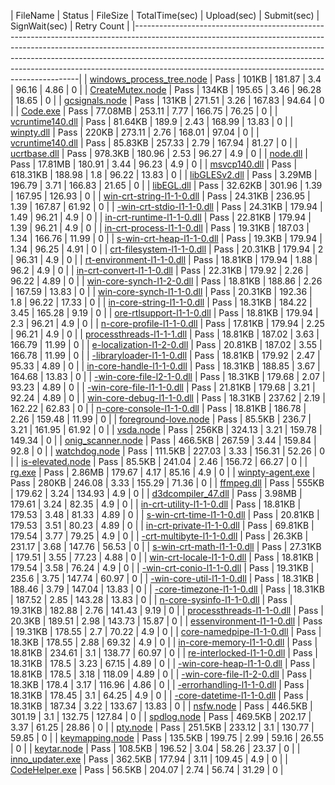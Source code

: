  | FileName                                                                                                                                                                                                                                                                                | Status | FileSize | TotalTime(sec) | Upload(sec) | Submit(sec) | SignWait(sec) | Retry Count | 
 |----------------------------------------------------------------------------------------------------------------------------------------------------------------------------------------------------------------------------------------------------------------------------------------------------------------------------------------------------------------------------------------| 
 | <a href="https://xpert/osg/Search?source=Environment%3DPROD%3B&searchQuery=%2232c7d24f-4b48-4191-887c-e025f302e15f%22&display=Logs&startTime=2018-05-03T17%3a52%3a35.6066314%2b00%3a00&endTime=2018-05-02T16%3a52%3a35.7823104%2b00%3a00" target="_blank">windows_process_tree.node</a> | Pass   | 101KB    | 181.87         | 3.4         | 96.16       | 4.86          | 0           | 
 | <a href="https://xpert/osg/Search?source=Environment%3DPROD%3B&searchQuery=%22589f6d92-afff-4022-8590-ae41703c071c%22&display=Logs&startTime=2018-05-03T17%3a52%3a35.7853116%2b00%3a00&endTime=2018-05-02T16%3a52%3a35.7853116%2b00%3a00" target="_blank">CreateMutex.node</a>          | Pass   | 134KB    | 195.65         | 3.46        | 96.28       | 18.65         | 0           | 
 | <a href="https://xpert/osg/Search?source=Environment%3DPROD%3B&searchQuery=%2278f7964b-6578-4f0c-960c-230e03681ced%22&display=Logs&startTime=2018-05-03T17%3a52%3a35.7853116%2b00%3a00&endTime=2018-05-02T16%3a52%3a35.7853116%2b00%3a00" target="_blank">gcsignals.node</a>            | Pass   | 131KB    | 271.51         | 3.26        | 167.83      | 94.64         | 0           | 
 | <a href="https://xpert/osg/Search?source=Environment%3DPROD%3B&searchQuery=%228a337a64-016f-4a36-a5a2-30d29b8cbfc7%22&display=Logs&startTime=2018-05-03T17%3a52%3a35.7853116%2b00%3a00&endTime=2018-05-02T16%3a52%3a35.7853116%2b00%3a00" target="_blank">Code.exe</a>                  | Pass   | 77.08MB  | 253.11         | 7.77        | 166.75      | 76.25         | 0           | 
 | <a href="https://xpert/osg/Search?source=Environment%3DPROD%3B&searchQuery=%2281bc51ed-f3ab-42c1-aab6-f926e5bfe6b0%22&display=Logs&startTime=2018-05-03T17%3a52%3a35.7853116%2b00%3a00&endTime=2018-05-02T16%3a52%3a35.7853116%2b00%3a00" target="_blank">vcruntime140.dll</a>          | Pass   | 81.64KB  | 189.9          | 2.43        | 168.99      | 13.83         | 0           | 
 | <a href="https://xpert/osg/Search?source=Environment%3DPROD%3B&searchQuery=%2252b730fb-9667-419d-80c6-82d14edde40f%22&display=Logs&startTime=2018-05-03T17%3a52%3a35.7853116%2b00%3a00&endTime=2018-05-02T16%3a52%3a35.7853116%2b00%3a00" target="_blank">winpty.dll</a>                | Pass   | 220KB    | 273.11         | 2.76        | 168.01      | 97.04         | 0           | 
 | <a href="https://xpert/osg/Search?source=Environment%3DPROD%3B&searchQuery=%22b268c464-7ae0-46b8-b910-889e8e92583a%22&display=Logs&startTime=2018-05-03T17%3a52%3a35.7853116%2b00%3a00&endTime=2018-05-02T16%3a52%3a35.7853116%2b00%3a00" target="_blank">vcruntime140.dll</a>          | Pass   | 85.83KB  | 257.33         | 2.79        | 167.94      | 81.27         | 0           | 
 | <a href="https://xpert/osg/Search?source=Environment%3DPROD%3B&searchQuery=%2239061bb1-2494-4f27-b0a3-a821afd40658%22&display=Logs&startTime=2018-05-03T17%3a52%3a35.7853116%2b00%3a00&endTime=2018-05-02T16%3a52%3a35.7853116%2b00%3a00" target="_blank">ucrtbase.dll</a>              | Pass   | 978.3KB  | 180.96         | 2.53        | 96.27       | 4.9           | 0           | 
 | <a href="https://xpert/osg/Search?source=Environment%3DPROD%3B&searchQuery=%22b1bce578-bd0c-409d-a2e8-174890d9ce44%22&display=Logs&startTime=2018-05-03T17%3a52%3a35.7853116%2b00%3a00&endTime=2018-05-02T16%3a52%3a35.7853116%2b00%3a00" target="_blank">node.dll</a>                  | Pass   | 17.81MB  | 180.91         | 3.44        | 96.23       | 4.9           | 0           | 
 | <a href="https://xpert/osg/Search?source=Environment%3DPROD%3B&searchQuery=%22ea4f1b92-ae32-4b25-ad37-2f1484ec8a9d%22&display=Logs&startTime=2018-05-03T17%3a52%3a35.7853116%2b00%3a00&endTime=2018-05-02T16%3a52%3a35.7853116%2b00%3a00" target="_blank">msvcp140.dll</a>              | Pass   | 618.31KB | 188.98         | 1.8         | 96.22       | 13.83         | 0           | 
 | <a href="https://xpert/osg/Search?source=Environment%3DPROD%3B&searchQuery=%22647f8c00-6d88-402f-bd3a-600647ba385c%22&display=Logs&startTime=2018-05-03T17%3a52%3a35.7853116%2b00%3a00&endTime=2018-05-02T16%3a52%3a35.7853116%2b00%3a00" target="_blank">libGLESv2.dll</a>             | Pass   | 3.29MB   | 196.79         | 3.71        | 166.83      | 21.65         | 0           | 
 | <a href="https://xpert/osg/Search?source=Environment%3DPROD%3B&searchQuery=%2289483b26-8315-4f38-ac6a-6ca329f6ca27%22&display=Logs&startTime=2018-05-03T17%3a52%3a35.7853116%2b00%3a00&endTime=2018-05-02T16%3a52%3a35.7853116%2b00%3a00" target="_blank">libEGL.dll</a>                | Pass   | 32.62KB  | 301.96         | 1.39        | 167.95      | 126.93        | 0           | 
 | <a href="https://xpert/osg/Search?source=Environment%3DPROD%3B&searchQuery=%2246557b64-470b-436d-9cc3-bfa66ce1eb2d%22&display=Logs&startTime=2018-05-03T17%3a52%3a35.7853116%2b00%3a00&endTime=2018-05-02T16%3a52%3a35.7853116%2b00%3a00" target="_blank">win-crt-string-l1-1-0.dll</a> | Pass   | 24.31KB  | 236.95         | 1.39        | 167.87      | 61.92         | 0           | 
 | <a href="https://xpert/osg/Search?source=Environment%3DPROD%3B&searchQuery=%228a7c358b-50cf-43ee-831a-31ca26ed8102%22&display=Logs&startTime=2018-05-03T17%3a52%3a35.7853116%2b00%3a00&endTime=2018-05-02T16%3a52%3a35.7863112%2b00%3a00" target="_blank">-win-crt-stdio-l1-1-0.dll</a> | Pass   | 24.31KB  | 179.94         | 1.49        | 96.21       | 4.9           | 0           | 
 | <a href="https://xpert/osg/Search?source=Environment%3DPROD%3B&searchQuery=%226fb13905-9cb9-40db-98c1-15cd00b45692%22&display=Logs&startTime=2018-05-03T17%3a52%3a35.7863112%2b00%3a00&endTime=2018-05-02T16%3a52%3a35.7863112%2b00%3a00" target="_blank">in-crt-runtime-l1-1-0.dll</a> | Pass   | 22.81KB  | 179.94         | 1.39        | 96.21       | 4.9           | 0           | 
 | <a href="https://xpert/osg/Search?source=Environment%3DPROD%3B&searchQuery=%22fd81f2e0-2811-4be5-be8e-5bcfb1387f57%22&display=Logs&startTime=2018-05-03T17%3a52%3a35.7863112%2b00%3a00&endTime=2018-05-02T16%3a52%3a35.7863112%2b00%3a00" target="_blank">in-crt-process-l1-1-0.dll</a> | Pass   | 19.31KB  | 187.03         | 1.34        | 166.76      | 11.99         | 0           | 
 | <a href="https://xpert/osg/Search?source=Environment%3DPROD%3B&searchQuery=%22d33ac0a8-6478-42ce-9062-8e14637e3109%22&display=Logs&startTime=2018-05-03T17%3a52%3a35.7863112%2b00%3a00&endTime=2018-05-02T16%3a52%3a35.7863112%2b00%3a00" target="_blank">s-win-crt-heap-l1-1-0.dll</a> | Pass   | 19.3KB   | 179.94         | 1.34        | 96.25       | 4.91          | 0           | 
 | <a href="https://xpert/osg/Search?source=Environment%3DPROD%3B&searchQuery=%2243b0f146-c603-4036-976d-ab70f1b18344%22&display=Logs&startTime=2018-05-03T17%3a52%3a35.7863112%2b00%3a00&endTime=2018-05-02T16%3a52%3a35.7863112%2b00%3a00" target="_blank">crt-filesystem-l1-1-0.dll</a> | Pass   | 20.31KB  | 179.94         | 2           | 96.31       | 4.9           | 0           | 
 | <a href="https://xpert/osg/Search?source=Environment%3DPROD%3B&searchQuery=%226bf46655-1c8b-46c0-ab6f-4e4e438a4141%22&display=Logs&startTime=2018-05-03T17%3a52%3a35.7863112%2b00%3a00&endTime=2018-05-02T16%3a52%3a35.7863112%2b00%3a00" target="_blank">rt-environment-l1-1-0.dll</a> | Pass   | 18.81KB  | 179.94         | 1.88        | 96.2        | 4.9           | 0           | 
 | <a href="https://xpert/osg/Search?source=Environment%3DPROD%3B&searchQuery=%22ca949a8b-44f5-49d3-90f0-f277d029eee7%22&display=Logs&startTime=2018-05-03T17%3a52%3a35.7863112%2b00%3a00&endTime=2018-05-02T16%3a52%3a35.7863112%2b00%3a00" target="_blank">in-crt-convert-l1-1-0.dll</a> | Pass   | 22.31KB  | 179.92         | 2.26        | 96.22       | 4.89          | 0           | 
 | <a href="https://xpert/osg/Search?source=Environment%3DPROD%3B&searchQuery=%220a373bc3-3873-4edc-9540-c3377713675b%22&display=Logs&startTime=2018-05-03T17%3a52%3a35.7863112%2b00%3a00&endTime=2018-05-02T16%3a52%3a35.7863112%2b00%3a00" target="_blank">win-core-synch-l1-2-0.dll</a> | Pass   | 18.81KB  | 188.86         | 2.26        | 167.59      | 13.83         | 0           | 
 | <a href="https://xpert/osg/Search?source=Environment%3DPROD%3B&searchQuery=%22f2a4f897-cbf6-4f05-9084-a15911d7764c%22&display=Logs&startTime=2018-05-03T17%3a52%3a35.7863112%2b00%3a00&endTime=2018-05-02T16%3a52%3a35.7863112%2b00%3a00" target="_blank">win-core-synch-l1-1-0.dll</a> | Pass   | 20.31KB  | 192.36         | 1.8         | 96.22       | 17.33         | 0           | 
 | <a href="https://xpert/osg/Search?source=Environment%3DPROD%3B&searchQuery=%229ba4202e-9107-45fc-9c32-550cb6013e94%22&display=Logs&startTime=2018-05-03T17%3a52%3a35.7863112%2b00%3a00&endTime=2018-05-02T16%3a52%3a35.7863112%2b00%3a00" target="_blank">in-core-string-l1-1-0.dll</a> | Pass   | 18.31KB  | 184.22         | 3.45        | 165.28      | 9.19          | 0           | 
 | <a href="https://xpert/osg/Search?source=Environment%3DPROD%3B&searchQuery=%2283b5ef8a-ca9d-43be-b5f1-0c82d1e80c2b%22&display=Logs&startTime=2018-05-03T17%3a52%3a35.7863112%2b00%3a00&endTime=2018-05-02T16%3a52%3a35.7863112%2b00%3a00" target="_blank">ore-rtlsupport-l1-1-0.dll</a> | Pass   | 18.81KB  | 179.94         | 2.3         | 96.21       | 4.9           | 0           | 
 | <a href="https://xpert/osg/Search?source=Environment%3DPROD%3B&searchQuery=%22ee40b680-59e2-4ca1-bcfa-3bc9e6837ad4%22&display=Logs&startTime=2018-05-03T17%3a52%3a35.7863112%2b00%3a00&endTime=2018-05-02T16%3a52%3a35.7863112%2b00%3a00" target="_blank">n-core-profile-l1-1-0.dll</a> | Pass   | 17.81KB  | 179.94         | 2.25        | 96.21       | 4.9           | 0           | 
 | <a href="https://xpert/osg/Search?source=Environment%3DPROD%3B&searchQuery=%222fa0ee32-7e5f-44c2-b352-faf77302bd03%22&display=Logs&startTime=2018-05-03T17%3a52%3a35.7863112%2b00%3a00&endTime=2018-05-02T16%3a52%3a35.7863112%2b00%3a00" target="_blank">processthreads-l1-1-1.dll</a> | Pass   | 18.81KB  | 187.02         | 3.63        | 166.79      | 11.99         | 0           | 
 | <a href="https://xpert/osg/Search?source=Environment%3DPROD%3B&searchQuery=%22062faad3-fc12-4b76-a704-ca4a7a764494%22&display=Logs&startTime=2018-05-03T17%3a52%3a35.7863112%2b00%3a00&endTime=2018-05-02T16%3a52%3a35.7863112%2b00%3a00" target="_blank">e-localization-l1-2-0.dll</a> | Pass   | 20.81KB  | 187.02         | 3.55        | 166.78      | 11.99         | 0           | 
 | <a href="https://xpert/osg/Search?source=Environment%3DPROD%3B&searchQuery=%22bc9d0ca2-4b26-406d-bbe7-855f2aa25c03%22&display=Logs&startTime=2018-05-03T17%3a52%3a35.7863112%2b00%3a00&endTime=2018-05-02T16%3a52%3a35.7863112%2b00%3a00" target="_blank">-libraryloader-l1-1-0.dll</a> | Pass   | 18.81KB  | 179.92         | 2.47        | 95.33       | 4.89          | 0           | 
 | <a href="https://xpert/osg/Search?source=Environment%3DPROD%3B&searchQuery=%2205e7c642-a103-4b49-b59a-3b9bc18e46a4%22&display=Logs&startTime=2018-05-03T17%3a52%3a35.7863112%2b00%3a00&endTime=2018-05-02T16%3a52%3a35.7863112%2b00%3a00" target="_blank">in-core-handle-l1-1-0.dll</a> | Pass   | 18.31KB  | 188.85         | 3.67        | 164.68      | 13.83         | 0           | 
 | <a href="https://xpert/osg/Search?source=Environment%3DPROD%3B&searchQuery=%22e0618a0a-e187-4b1d-8b56-2c201a3edb28%22&display=Logs&startTime=2018-05-03T17%3a52%3a35.7863112%2b00%3a00&endTime=2018-05-02T16%3a52%3a35.7863112%2b00%3a00" target="_blank">-win-core-file-l2-1-0.dll</a> | Pass   | 18.31KB  | 179.68         | 2.07        | 93.23       | 4.89          | 0           | 
 | <a href="https://xpert/osg/Search?source=Environment%3DPROD%3B&searchQuery=%2296ddd22b-1716-4907-a007-9a9fed3a91e9%22&display=Logs&startTime=2018-05-03T17%3a52%3a35.7863112%2b00%3a00&endTime=2018-05-02T16%3a52%3a35.7863112%2b00%3a00" target="_blank">-win-core-file-l1-1-0.dll</a> | Pass   | 21.81KB  | 179.68         | 3.21        | 92.24       | 4.89          | 0           | 
 | <a href="https://xpert/osg/Search?source=Environment%3DPROD%3B&searchQuery=%22bd733271-f2c8-45dd-b7e3-b65c77490449%22&display=Logs&startTime=2018-05-03T17%3a52%3a35.7863112%2b00%3a00&endTime=2018-05-02T16%3a52%3a35.7863112%2b00%3a00" target="_blank">win-core-debug-l1-1-0.dll</a> | Pass   | 18.31KB  | 237.62         | 2.19        | 162.22      | 62.83         | 0           | 
 | <a href="https://xpert/osg/Search?source=Environment%3DPROD%3B&searchQuery=%227bb7b427-fd59-49b5-8e56-f7ece09e6262%22&display=Logs&startTime=2018-05-03T17%3a52%3a35.7863112%2b00%3a00&endTime=2018-05-02T16%3a52%3a35.7863112%2b00%3a00" target="_blank">n-core-console-l1-1-0.dll</a> | Pass   | 18.81KB  | 186.78         | 2.26        | 159.48      | 11.99         | 0           | 
 | <a href="https://xpert/osg/Search?source=Environment%3DPROD%3B&searchQuery=%22098f566a-afa2-4aa0-852c-61f4caa53afa%22&display=Logs&startTime=2018-05-03T17%3a52%3a35.7863112%2b00%3a00&endTime=2018-05-02T16%3a52%3a35.7863112%2b00%3a00" target="_blank">foreground-love.node</a>      | Pass   | 85.5KB   | 236.7          | 3.21        | 161.95      | 61.92         | 0           | 
 | <a href="https://xpert/osg/Search?source=Environment%3DPROD%3B&searchQuery=%22aaf49829-a891-4520-afc5-4fcf983b5cc4%22&display=Logs&startTime=2018-05-03T17%3a52%3a35.7863112%2b00%3a00&endTime=2018-05-02T16%3a52%3a35.7863112%2b00%3a00" target="_blank">vsda.node</a>                 | Pass   | 256KB    | 324.13         | 3.21        | 159.78      | 149.34        | 0           | 
 | <a href="https://xpert/osg/Search?source=Environment%3DPROD%3B&searchQuery=%220ea0375a-d419-4b97-88b7-9b500868212d%22&display=Logs&startTime=2018-05-03T17%3a52%3a35.7863112%2b00%3a00&endTime=2018-05-02T16%3a52%3a35.7863112%2b00%3a00" target="_blank">onig_scanner.node</a>         | Pass   | 466.5KB  | 267.59         | 3.44        | 159.84      | 92.8          | 0           | 
 | <a href="https://xpert/osg/Search?source=Environment%3DPROD%3B&searchQuery=%22c199c8aa-5955-4624-84e9-b19dfb70f3fc%22&display=Logs&startTime=2018-05-03T17%3a52%3a35.7863112%2b00%3a00&endTime=2018-05-02T16%3a52%3a35.7863112%2b00%3a00" target="_blank">watchdog.node</a>             | Pass   | 111.5KB  | 227.03         | 3.33        | 156.31      | 52.26         | 0           | 
 | <a href="https://xpert/osg/Search?source=Environment%3DPROD%3B&searchQuery=%2273a7882d-c13a-4866-85c5-9c0c81f4915a%22&display=Logs&startTime=2018-05-03T17%3a52%3a35.7863112%2b00%3a00&endTime=2018-05-02T16%3a52%3a35.7863112%2b00%3a00" target="_blank">is-elevated.node</a>          | Pass   | 85.5KB   | 241.04         | 2.46        | 156.72      | 66.27         | 0           | 
 | <a href="https://xpert/osg/Search?source=Environment%3DPROD%3B&searchQuery=%2272fcb6fe-1a98-4724-a618-f7399d9094c1%22&display=Logs&startTime=2018-05-03T17%3a52%3a35.7863112%2b00%3a00&endTime=2018-05-02T16%3a52%3a35.7863112%2b00%3a00" target="_blank">rg.exe</a>                    | Pass   | 2.86MB   | 179.67         | 4.17        | 85.16       | 4.9           | 0           | 
 | <a href="https://xpert/osg/Search?source=Environment%3DPROD%3B&searchQuery=%221357de9d-c297-4534-b156-c205edd1bd1c%22&display=Logs&startTime=2018-05-03T17%3a52%3a35.7863112%2b00%3a00&endTime=2018-05-02T16%3a52%3a35.7863112%2b00%3a00" target="_blank">winpty-agent.exe</a>          | Pass   | 280KB    | 246.08         | 3.33        | 155.29      | 71.36         | 0           | 
 | <a href="https://xpert/osg/Search?source=Environment%3DPROD%3B&searchQuery=%22b78b5826-3afe-487b-b2c8-8a9be3a7e44c%22&display=Logs&startTime=2018-05-03T17%3a52%3a35.7863112%2b00%3a00&endTime=2018-05-02T16%3a52%3a35.7863112%2b00%3a00" target="_blank">ffmpeg.dll</a>                | Pass   | 555KB    | 179.62         | 3.24        | 134.93      | 4.9           | 0           | 
 | <a href="https://xpert/osg/Search?source=Environment%3DPROD%3B&searchQuery=%22b46ea6d8-42bc-493e-a383-e06edc7a271f%22&display=Logs&startTime=2018-05-03T17%3a52%3a35.7863112%2b00%3a00&endTime=2018-05-02T16%3a52%3a35.7863112%2b00%3a00" target="_blank">d3dcompiler_47.dll</a>        | Pass   | 3.98MB   | 179.61         | 3.24        | 82.35       | 4.9           | 0           | 
 | <a href="https://xpert/osg/Search?source=Environment%3DPROD%3B&searchQuery=%229f43d03c-3b8e-4edc-8548-b21bf36f1cca%22&display=Logs&startTime=2018-05-03T17%3a52%3a35.7863112%2b00%3a00&endTime=2018-05-02T16%3a52%3a35.7863112%2b00%3a00" target="_blank">in-crt-utility-l1-1-0.dll</a> | Pass   | 18.81KB  | 179.53         | 3.48        | 81.33       | 4.89          | 0           | 
 | <a href="https://xpert/osg/Search?source=Environment%3DPROD%3B&searchQuery=%2243fd1489-3c33-48d0-9e54-371f0c4cf6d4%22&display=Logs&startTime=2018-05-03T17%3a52%3a35.7863112%2b00%3a00&endTime=2018-05-02T16%3a52%3a35.7863112%2b00%3a00" target="_blank">s-win-crt-time-l1-1-0.dll</a> | Pass   | 20.81KB  | 179.53         | 3.51        | 80.23       | 4.89          | 0           | 
 | <a href="https://xpert/osg/Search?source=Environment%3DPROD%3B&searchQuery=%2297888127-6be4-4733-ab72-09d66a49932b%22&display=Logs&startTime=2018-05-03T17%3a52%3a35.7863112%2b00%3a00&endTime=2018-05-02T16%3a52%3a35.7863112%2b00%3a00" target="_blank">in-crt-private-l1-1-0.dll</a> | Pass   | 69.81KB  | 179.54         | 3.77        | 79.25       | 4.9           | 0           | 
 | <a href="https://xpert/osg/Search?source=Environment%3DPROD%3B&searchQuery=%223bc13a68-ceba-4a69-856e-3bac1551dc4b%22&display=Logs&startTime=2018-05-03T17%3a52%3a35.7863112%2b00%3a00&endTime=2018-05-02T16%3a52%3a35.7863112%2b00%3a00" target="_blank">-crt-multibyte-l1-1-0.dll</a> | Pass   | 26.3KB   | 231.17         | 3.68        | 147.76      | 56.53         | 0           | 
 | <a href="https://xpert/osg/Search?source=Environment%3DPROD%3B&searchQuery=%2226716cd9-966e-4bed-97e6-8ce7494b8ce8%22&display=Logs&startTime=2018-05-03T17%3a52%3a35.7863112%2b00%3a00&endTime=2018-05-02T16%3a52%3a35.7863112%2b00%3a00" target="_blank">s-win-crt-math-l1-1-0.dll</a> | Pass   | 27.31KB  | 179.51         | 3.55        | 77.23       | 4.88          | 0           | 
 | <a href="https://xpert/osg/Search?source=Environment%3DPROD%3B&searchQuery=%22842b0d70-7f6e-46b3-bca8-caaea8ced60a%22&display=Logs&startTime=2018-05-03T17%3a52%3a35.7863112%2b00%3a00&endTime=2018-05-02T16%3a52%3a35.7863112%2b00%3a00" target="_blank">win-crt-locale-l1-1-0.dll</a> | Pass   | 18.81KB  | 179.54         | 3.58        | 76.24       | 4.9           | 0           | 
 | <a href="https://xpert/osg/Search?source=Environment%3DPROD%3B&searchQuery=%2235e8565d-61b5-4589-afc5-c8140b422337%22&display=Logs&startTime=2018-05-03T17%3a52%3a35.7863112%2b00%3a00&endTime=2018-05-02T16%3a52%3a35.7863112%2b00%3a00" target="_blank">-win-crt-conio-l1-1-0.dll</a> | Pass   | 19.31KB  | 235.6          | 3.75        | 147.74      | 60.97         | 0           | 
 | <a href="https://xpert/osg/Search?source=Environment%3DPROD%3B&searchQuery=%22879563c2-4c2a-4d57-b44d-41b46bbd1932%22&display=Logs&startTime=2018-05-03T17%3a52%3a35.7863112%2b00%3a00&endTime=2018-05-02T16%3a52%3a35.7863112%2b00%3a00" target="_blank">-win-core-util-l1-1-0.dll</a> | Pass   | 18.31KB  | 188.46         | 3.79        | 147.04      | 13.83         | 0           | 
 | <a href="https://xpert/osg/Search?source=Environment%3DPROD%3B&searchQuery=%224147852c-ed78-49b4-ac6e-9fe6bfb3a6c5%22&display=Logs&startTime=2018-05-03T17%3a52%3a35.7863112%2b00%3a00&endTime=2018-05-02T16%3a52%3a35.7863112%2b00%3a00" target="_blank">-core-timezone-l1-1-0.dll</a> | Pass   | 18.31KB  | 187.52         | 2.85        | 143.28      | 13.83         | 0           | 
 | <a href="https://xpert/osg/Search?source=Environment%3DPROD%3B&searchQuery=%22801c335b-8363-4c6c-aa24-ea522a25f994%22&display=Logs&startTime=2018-05-03T17%3a52%3a35.7863112%2b00%3a00&endTime=2018-05-02T16%3a52%3a35.7863112%2b00%3a00" target="_blank">n-core-sysinfo-l1-1-0.dll</a> | Pass   | 19.31KB  | 182.88         | 2.76        | 141.43      | 9.19          | 0           | 
 | <a href="https://xpert/osg/Search?source=Environment%3DPROD%3B&searchQuery=%226f9b1f7a-076e-441a-97af-d718e06990a9%22&display=Logs&startTime=2018-05-03T17%3a52%3a35.7863112%2b00%3a00&endTime=2018-05-02T16%3a52%3a35.7863112%2b00%3a00" target="_blank">processthreads-l1-1-0.dll</a> | Pass   | 20.3KB   | 189.51         | 2.98        | 143.73      | 15.87         | 0           | 
 | <a href="https://xpert/osg/Search?source=Environment%3DPROD%3B&searchQuery=%222920445f-0a87-4817-a031-7d1d9eefcbd3%22&display=Logs&startTime=2018-05-03T17%3a52%3a35.7863112%2b00%3a00&endTime=2018-05-02T16%3a52%3a35.7863112%2b00%3a00" target="_blank">essenvironment-l1-1-0.dll</a> | Pass   | 19.31KB  | 178.55         | 2.7         | 70.22       | 4.9           | 0           | 
 | <a href="https://xpert/osg/Search?source=Environment%3DPROD%3B&searchQuery=%22ddb3f748-19d7-4ca5-9bef-8f4d4e3164de%22&display=Logs&startTime=2018-05-03T17%3a52%3a35.7863112%2b00%3a00&endTime=2018-05-02T16%3a52%3a35.7863112%2b00%3a00" target="_blank">core-namedpipe-l1-1-0.dll</a> | Pass   | 18.3KB   | 178.55         | 2.88        | 69.32       | 4.9           | 0           | 
 | <a href="https://xpert/osg/Search?source=Environment%3DPROD%3B&searchQuery=%2285c5107f-ca44-4693-8dfa-819f1db430c6%22&display=Logs&startTime=2018-05-03T17%3a52%3a35.7863112%2b00%3a00&endTime=2018-05-02T16%3a52%3a35.7863112%2b00%3a00" target="_blank">in-core-memory-l1-1-0.dll</a> | Pass   | 18.81KB  | 234.61         | 3.1         | 138.77      | 60.97         | 0           | 
 | <a href="https://xpert/osg/Search?source=Environment%3DPROD%3B&searchQuery=%22e538bebc-03d6-45e3-8bee-f19144fe083c%22&display=Logs&startTime=2018-05-03T17%3a52%3a35.7863112%2b00%3a00&endTime=2018-05-02T16%3a52%3a35.7863112%2b00%3a00" target="_blank">re-interlocked-l1-1-0.dll</a> | Pass   | 18.31KB  | 178.5          | 3.23        | 67.15       | 4.89          | 0           | 
 | <a href="https://xpert/osg/Search?source=Environment%3DPROD%3B&searchQuery=%223b64e2d3-2d76-4954-9f17-71f31a255ae9%22&display=Logs&startTime=2018-05-03T17%3a52%3a35.7863112%2b00%3a00&endTime=2018-05-02T16%3a52%3a35.7863112%2b00%3a00" target="_blank">-win-core-heap-l1-1-0.dll</a> | Pass   | 18.81KB  | 178.5          | 3.18        | 118.09      | 4.89          | 0           | 
 | <a href="https://xpert/osg/Search?source=Environment%3DPROD%3B&searchQuery=%227f48b883-a636-4e4c-892b-c0b4ad0a2f3a%22&display=Logs&startTime=2018-05-03T17%3a52%3a35.7863112%2b00%3a00&endTime=2018-05-02T16%3a52%3a35.7863112%2b00%3a00" target="_blank">-win-core-file-l1-2-0.dll</a> | Pass   | 18.3KB   | 178.4          | 3.17        | 116.96      | 4.86          | 0           | 
 | <a href="https://xpert/osg/Search?source=Environment%3DPROD%3B&searchQuery=%22eca9d05d-fbf5-46f0-b0f9-2daf173d6c82%22&display=Logs&startTime=2018-05-03T17%3a52%3a35.7863112%2b00%3a00&endTime=2018-05-02T16%3a52%3a35.7863112%2b00%3a00" target="_blank">-errorhandling-l1-1-0.dll</a> | Pass   | 18.31KB  | 178.45         | 3.1         | 64.25       | 4.9           | 0           | 
 | <a href="https://xpert/osg/Search?source=Environment%3DPROD%3B&searchQuery=%22cc2670c2-6e36-4f87-ad1b-a255da04a5e3%22&display=Logs&startTime=2018-05-03T17%3a52%3a35.7863112%2b00%3a00&endTime=2018-05-02T16%3a52%3a35.7863112%2b00%3a00" target="_blank">-core-datetime-l1-1-0.dll</a> | Pass   | 18.31KB  | 187.34         | 3.22        | 133.67      | 13.83         | 0           | 
 | <a href="https://xpert/osg/Search?source=Environment%3DPROD%3B&searchQuery=%2257f18c22-4ab4-46cd-a2b0-7a5f03b64a82%22&display=Logs&startTime=2018-05-03T17%3a52%3a35.7863112%2b00%3a00&endTime=2018-05-02T16%3a52%3a35.7863112%2b00%3a00" target="_blank">nsfw.node</a>                 | Pass   | 446.5KB  | 301.19         | 3.1         | 132.75      | 127.84        | 0           | 
 | <a href="https://xpert/osg/Search?source=Environment%3DPROD%3B&searchQuery=%22c31d42fd-abf6-4d05-8a0b-d73c2d422495%22&display=Logs&startTime=2018-05-03T17%3a52%3a35.7863112%2b00%3a00&endTime=2018-05-02T16%3a52%3a35.7863112%2b00%3a00" target="_blank">spdlog.node</a>               | Pass   | 469.5KB  | 202.17         | 3.37        | 61.25       | 28.86         | 0           | 
 | <a href="https://xpert/osg/Search?source=Environment%3DPROD%3B&searchQuery=%22b3c529dc-bd38-4ceb-8235-a78f0da43cfb%22&display=Logs&startTime=2018-05-03T17%3a52%3a35.7863112%2b00%3a00&endTime=2018-05-02T16%3a52%3a35.7863112%2b00%3a00" target="_blank">pty.node</a>                  | Pass   | 251.5KB  | 233.12         | 3.1         | 130.77      | 59.85         | 0           | 
 | <a href="https://xpert/osg/Search?source=Environment%3DPROD%3B&searchQuery=%225bfbb67b-ec09-47c2-bcae-5726f0b2f697%22&display=Logs&startTime=2018-05-03T17%3a52%3a35.7863112%2b00%3a00&endTime=2018-05-02T16%3a52%3a35.7863112%2b00%3a00" target="_blank">keymapping.node</a>           | Pass   | 135.5KB  | 199.75         | 2.99        | 59.16       | 26.55         | 0           | 
 | <a href="https://xpert/osg/Search?source=Environment%3DPROD%3B&searchQuery=%22b991a2aa-c5ff-4d48-98e6-4e5fa37f3d87%22&display=Logs&startTime=2018-05-03T17%3a52%3a35.7863112%2b00%3a00&endTime=2018-05-02T16%3a52%3a35.7863112%2b00%3a00" target="_blank">keytar.node</a>               | Pass   | 108.5KB  | 196.52         | 3.04        | 58.26       | 23.37         | 0           | 
 | <a href="https://xpert/osg/Search?source=Environment%3DPROD%3B&searchQuery=%227f7ad688-0c0c-4cdd-8774-213894fc156e%22&display=Logs&startTime=2018-05-03T17%3a52%3a35.7863112%2b00%3a00&endTime=2018-05-02T16%3a52%3a35.7863112%2b00%3a00" target="_blank">inno_updater.exe</a>          | Pass   | 362.5KB  | 177.94         | 3.11        | 109.45      | 4.9           | 0           | 
 | <a href="https://xpert/osg/Search?source=Environment%3DPROD%3B&searchQuery=%22bb13f2d3-c4f3-465c-9a89-954fba5590f0%22&display=Logs&startTime=2018-05-03T17%3a52%3a35.7863112%2b00%3a00&endTime=2018-05-02T16%3a52%3a35.7863112%2b00%3a00" target="_blank">CodeHelper.exe</a>            | Pass   | 56.5KB   | 204.07         | 2.74        | 56.74       | 31.29         | 0           | 
